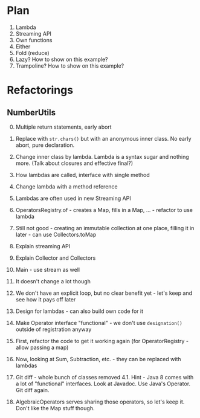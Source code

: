 # Plan

1. Lambda
2. Streaming API
3. Own functions
4. Either
5. Fold (reduce)
6. Lazy? How to show on this example?
7. Trampoline? How to show on this example?

# Refactorings

## NumberUtils

0. Multiple return statements, early abort
1. Replace with `str.chars()` but with an anonymous inner class. No early abort, pure declaration.
2. Change inner class by lambda. Lambda is a syntax sugar and nothing more. (Talk about closures and effective final?)
3. How lambdas are called, interface with single method
4. Change lambda with a method reference

0. Lambdas are often used in new Streaming API
1. OperatorsRegistry.of - creates a Map, fills in a Map, ... - refactor to use lambda
2. Still not good - creating an immutable collection at one place, filling it in later - can use Collectors.toMap
3. Explain streaming API
4. Explain Collector and Collectors

0. Main - use stream as well
1. It doesn't change a lot though
2. We don't have an explicit loop, but no clear benefit yet - let's keep and see how it pays off later

0. Design for lambdas - can also build own code for it
1. Make Operator interface "functional" - we don't use `designation()` outside of registration anyway
2. First, refactor the code to get it working again (for OperatorRegistry - allow passing a map)
3. Now, looking at Sum, Subtraction, etc. - they can be replaced with lambdas
4. Git diff - whole bunch of classes removed
4.1. Hint - Java 8 comes with a lot of "functional" interfaces. Look at Javadoc. Use Java's Operator. Git diff again.
5. AlgebraicOperators serves sharing those operators, so let's keep it. Don't like the Map stuff though.
